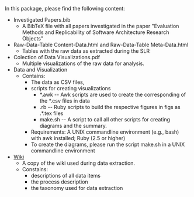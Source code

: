 In this package, please find the  following content:

* Investigated Papers.bib
	* A BibTeX file with all papers investigated in the paper "Evaluation Methods and Replicability of Software Architecture Research Objects"
* Raw-Data-Table Content-Data.html and Raw-Data-Table Meta-Data.html
	* Tables with the raw data as extracted during the SLR
* Colection of Data Visualizations.pdf
	* Multiple visualizations of the raw data for analysis.
* Data and Visualization
	* Contains:
		+ The data as CSV files,
		+ scripts for creating visualizations
			- *.awk -- Awk scripts are used to create the corresponding of the *.csv files in data
    		- .rb -- Ruby scripts to build the respective figures in figs as .*.tex files
    		- make.sh -- A script to call all other scripts for creating diagrams and the summary.
		+ Requirements: A UNIX commandline environment (e.g., bash) with awk installed; Ruby (2.5 or higher)
		+ To create the diagrams, please run the script make.sh in a UNIX commandline environment
* [Wiki](https://gitlab.com/SoftwareArchitectureResearch/StateOfPractice/-/wikis/home)
	* A copy of the wiki used during data extraction.
	* Constains:
		+ descriptions of all data items
		+ the process description
		+ the taxonomy used for data extraction